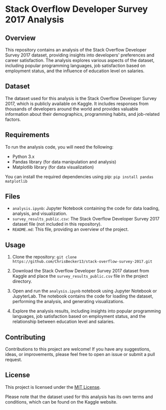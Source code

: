 # Stack Overflow Developer Survey 2017 Analysis

## Overview
This repository contains an analysis of the Stack Overflow Developer Survey 2017 dataset, providing insights into developers' preferences and career satisfaction. The analysis explores various aspects of the dataset, including popular programming languages, job satisfaction based on employment status, and the influence of education level on salaries.

## Dataset
The dataset used for this analysis is the Stack Overflow Developer Survey 2017, which is publicly available on Kaggle. It includes responses from thousands of developers around the world and provides valuable information about their demographics, programming habits, and job-related factors.

## Requirements
To run the analysis code, you will need the following:
- Python 3.x
- Pandas library (for data manipulation and analysis)
- Matplotlib library (for data visualization)

You can install the required dependencies using pip:
`pip install pandas matplotlib`

## Files
- `analysis.ipynb`: Jupyter Notebook containing the code for data loading, analysis, and visualization.
- `survey_results_public.csv`: The Stack Overflow Developer Survey 2017 dataset file (not included in this repository).
- `README.md`: This file, providing an overview of the project.

## Usage
1. Clone the repository:
`git clone https://github.com/ChrisBecker13/stack-overflow-survey-2017.git`

3. Download the Stack Overflow Developer Survey 2017 dataset from Kaggle and place the `survey_results_public.csv` file in the project directory.

4. Open and run the `analysis.ipynb` notebook using Jupyter Notebook or JupyterLab. The notebook contains the code for loading the dataset, performing the analysis, and generating visualizations.

5. Explore the analysis results, including insights into popular programming languages, job satisfaction based on employment status, and the relationship between education level and salaries.

## Contributing
Contributions to this project are welcome! If you have any suggestions, ideas, or improvements, please feel free to open an issue or submit a pull request.

## License
This project is licensed under the [MIT License](LICENSE).

Please note that the dataset used for this analysis has its own terms and conditions, which can be found on the Kaggle website.
